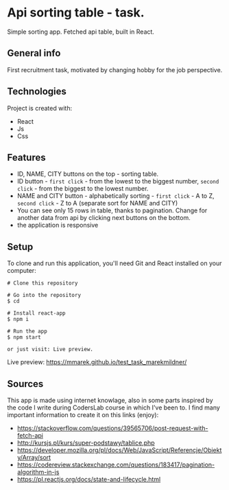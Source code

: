 # Api sorting table - task.
Simple sorting app. Fetched api table, built in React.

## General info
First recruitment task, motivated by changing hobby for the job perspective.
	
## Technologies
Project is created with:
* React
* Js
* Css

## Features
- ID, NAME, CITY buttons on the top - sorting table.
- ID button - `first click` - from the lowest to the biggest number, `second click` - from the biggest to the lowest number.
- NAME and CITY button - alphabetically sorting - `first click` - A to Z, `second click` - Z to A 
(separate sort for NAME and CITY)
- You can see only 15 rows in table, thanks to pagination.
Change for another data from api by clicking next buttons on the bottom.
- the application is responsive


	
## Setup
To clone and run this application, you'll need Git and React installed on your computer:
```
# Clone this repository

# Go into the repository
$ cd 

# Install react-app
$ npm i

# Run the app
$ npm start

or just visit: Live preview.
```
Live preview: https://mmarek.github.io/test_task_marekmildner/

## Sources
This app is made using internet knowlage, also in some parts inspired by the code I write during CodersLab course 
in which I've been to.
I find many important information to create it on this links (enjoy):
- https://stackoverflow.com/questions/39565706/post-request-with-fetch-api
- http://kursjs.pl/kurs/super-podstawy/tablice.php
- https://developer.mozilla.org/pl/docs/Web/JavaScript/Referencje/Obiekty/Array/sort
- https://codereview.stackexchange.com/questions/183417/pagination-algorithm-in-js
- https://pl.reactjs.org/docs/state-and-lifecycle.html

